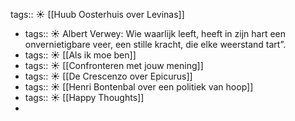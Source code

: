 tags:: ☀️
[[Huub Oosterhuis over Levinas]]

- tags:: ☀️
  Albert Verwey: Wie waarlijk leeft, heeft in zijn hart een onvernietigbare veer, een stille kracht, die elke weerstand tart”.
- tags:: ☀️
  [[Als ik moe ben]]
- tags:: ☀️
  [[Confronteren met jouw mening]]
- tags:: ☀️
  [[De Crescenzo over Epicurus]]
- tags:: ☀️
  [[Henri Bontenbal over een politiek van hoop]]
- tags:: ☀️
  [[Happy Thoughts]]
-